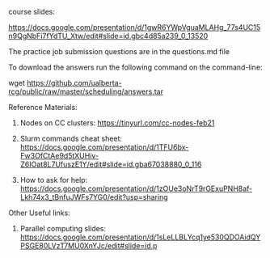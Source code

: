 course slides:

https://docs.google.com/presentation/d/1gwR6YWpVguaMLAHg_77s4UC15n9QgNbFi7fYdTU_Xtw/edit#slide=id.gbc4d85a239_0_13520

The practice job submission questions are in the questions.md file


To download the answers run the following command on the command-line:

wget https://github.com/ualberta-rcg/public/raw/master/scheduling/answers.tar

Reference Materials:

1. Nodes on CC clusters:  https://tinyurl.com/cc-nodes-feb21

1. Slurm commands cheat sheet: 
https://docs.google.com/presentation/d/1TFU6bx-Fw3OfCtAe9d5tXUHiv-Z6IOat8L7UfuszE1Y/edit#slide=id.gba67038880_0_116

1. How to ask for help:
https://docs.google.com/presentation/d/1zOUe3oNrT9rGExuPNH8af-Lkh74x3_tBnfuJWFs7YG0/edit?usp=sharing

Other Useful links:
1. Parallel computing slides: 
https://docs.google.com/presentation/d/1sLeLLBLYcq1ye530QDOAidQYPSGE80LVzT7MU0XnYJc/edit#slide=id.p
